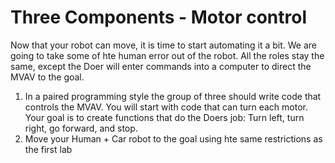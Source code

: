 # Three Components - Motor control
Now that your robot can move, it is time to start automating it a bit. We are going to take some of hte human error out of the robot. All the roles stay the same, except the Doer will enter commands into a computer to direct the MVAV to the goal.

1. In a paired programming style the group of three should write code that controls the MVAV. You will start with code that can turn each motor. Your goal is to create functions that do the Doers job: Turn left, turn right, go forward, and stop.
2. Move your Human + Car robot to the goal using hte same restrictions as the first lab 
